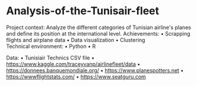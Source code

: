 # Analysis-of-the-Tunisair-fleet
Project context: Analyze the different categories of Tunisian airline's planes and define its position at the international level.
Achievements: 
• Scrapping flights and airplane data 
• Data visualization 
• Clustering  
Technical environment: 
• Python 
• R

Data:
• Tunisiair Technics CSV file
• https://www.kaggle.com/traceyvanp/airlinefleet/data
• https://donnees.banquemondiale.org/
• https://www.planespotters.net
• https://wwwflightstats.com/
• https://www.seatguru.com

